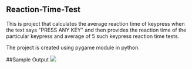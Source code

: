 ## Reaction-Time-Test
This is project that calculates the average reaction time of keypress when the text says "PRESS ANY KEY" and then provides the reaction time of the particular keypress
and average of 5 such keypress reaction time tests.

The project is created using pygame module in python.

##Sample Output
<img src="Reaction\Time\Test/sample.gif"/>

